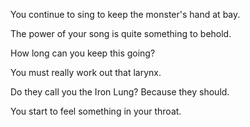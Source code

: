 You continue to sing to keep the monster's hand at bay.

The power of your song is quite something to behold.

How long can you keep this going?

You must really work out that larynx.

Do they call you the Iron Lung? Because they should.

You start to feel something in your throat.
